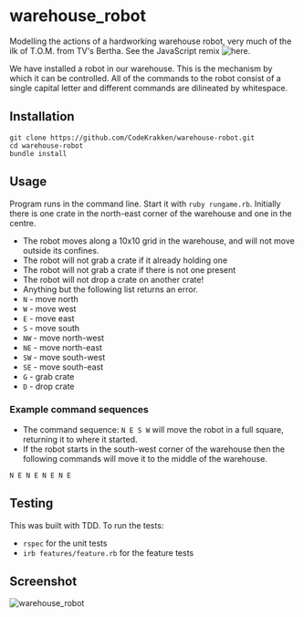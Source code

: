 # warehouse_robot

Modelling the actions of a hardworking warehouse robot, very much of the ilk of T.O.M. from TV's Bertha. See the JavaScript remix ![here](https://github.com/CodeKrakken/warehouse-robot-js.git).

We have installed a robot in our warehouse. This is the mechanism by which it can be controlled. All of the commands to the robot consist of a single capital letter and different commands are dilineated by whitespace.

## Installation

```
git clone https://github.com/CodeKrakken/warehouse-robot.git
cd warehouse-robot
bundle install
```

## Usage

Program runs in the command line. Start it with `ruby rungame.rb`. Initially there is one crate in the north-east corner of the warehouse and one in the centre.

* The robot moves along a 10x10 grid in the warehouse, and will not move outside its confines.
* The robot will not grab a crate if it already holding one
* The robot will not grab a crate if there is not one present
* The robot will not drop a crate on another crate!
* Anything but the following list returns an error.
* `N`  - move north
* `W`  - move west
* `E`  - move east
* `S`  - move south
* `NW` - move north-west
* `NE` - move north-east
* `SW` - move south-west
* `SE` - move south-east
* `G`  - grab crate
* `D`  - drop crate

### Example command sequences

* The command sequence: `N E S W` will move the robot in a full square, returning it to where it started.
* If the robot starts in the south-west corner of the warehouse then the following commands will move it to the middle of the warehouse.

`N E N E N E N E`

## Testing

This was built with TDD. To run the tests:

* `rspec` for the unit tests
* `irb features/feature.rb` for the feature tests

## Screenshot

![warehouse_robot](https://user-images.githubusercontent.com/52076323/104477361-e9377000-55b8-11eb-8726-64282a37cbdf.png)
